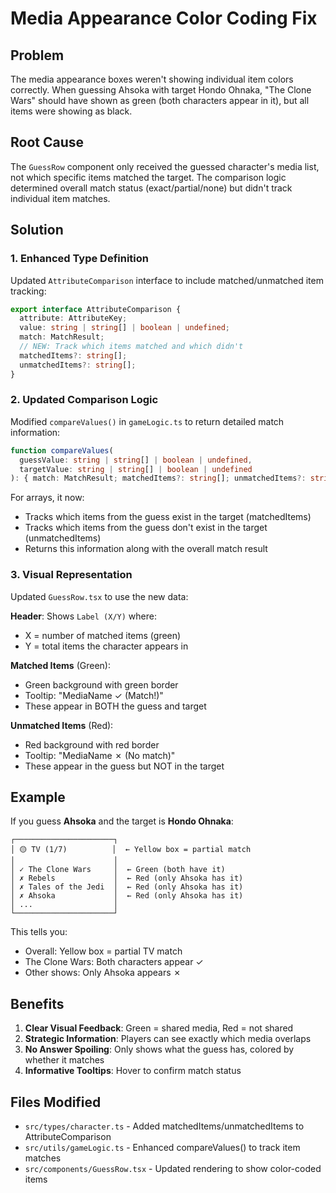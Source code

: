 # Media Appearance Color Coding Fix

## Problem

The media appearance boxes weren't showing individual item colors correctly. When guessing Ahsoka with target Hondo Ohnaka, "The Clone Wars" should have shown as green (both characters appear in it), but all items were showing as black.

## Root Cause

The `GuessRow` component only received the guessed character's media list, not which specific items matched the target. The comparison logic determined overall match status (exact/partial/none) but didn't track individual item matches.

## Solution

### 1. Enhanced Type Definition

Updated `AttributeComparison` interface to include matched/unmatched item tracking:

```typescript
export interface AttributeComparison {
  attribute: AttributeKey;
  value: string | string[] | boolean | undefined;
  match: MatchResult;
  // NEW: Track which items matched and which didn't
  matchedItems?: string[];
  unmatchedItems?: string[];
}
```

### 2. Updated Comparison Logic

Modified `compareValues()` in `gameLogic.ts` to return detailed match information:

```typescript
function compareValues(
  guessValue: string | string[] | boolean | undefined,
  targetValue: string | string[] | boolean | undefined
): { match: MatchResult; matchedItems?: string[]; unmatchedItems?: string[] };
```

For arrays, it now:

- Tracks which items from the guess exist in the target (matchedItems)
- Tracks which items from the guess don't exist in the target (unmatchedItems)
- Returns this information along with the overall match result

### 3. Visual Representation

Updated `GuessRow.tsx` to use the new data:

**Header**: Shows `Label (X/Y)` where:

- X = number of matched items (green)
- Y = total items the character appears in

**Matched Items** (Green):

- Green background with green border
- Tooltip: "MediaName ✓ (Match!)"
- These appear in BOTH the guess and target

**Unmatched Items** (Red):

- Red background with red border
- Tooltip: "MediaName ✗ (No match)"
- These appear in the guess but NOT in the target

## Example

If you guess **Ahsoka** and the target is **Hondo Ohnaka**:

```
┌──────────────────────┐
│ 🟡 TV (1/7)          │  ← Yellow box = partial match
│                      │
│ ✓ The Clone Wars     │  ← Green (both have it)
│ ✗ Rebels             │  ← Red (only Ahsoka has it)
│ ✗ Tales of the Jedi  │  ← Red (only Ahsoka has it)
│ ✗ Ahsoka             │  ← Red (only Ahsoka has it)
│ ...                  │
└──────────────────────┘
```

This tells you:

- Overall: Yellow box = partial TV match
- The Clone Wars: Both characters appear ✓
- Other shows: Only Ahsoka appears ✗

## Benefits

1. **Clear Visual Feedback**: Green = shared media, Red = not shared
2. **Strategic Information**: Players can see exactly which media overlaps
3. **No Answer Spoiling**: Only shows what the guess has, colored by whether it matches
4. **Informative Tooltips**: Hover to confirm match status

## Files Modified

- `src/types/character.ts` - Added matchedItems/unmatchedItems to AttributeComparison
- `src/utils/gameLogic.ts` - Enhanced compareValues() to track item matches
- `src/components/GuessRow.tsx` - Updated rendering to show color-coded items
